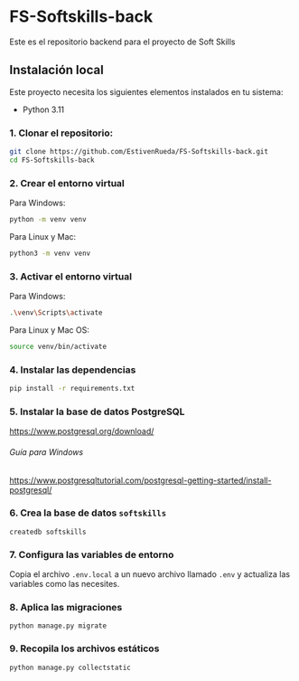 # FS-Softskills-back

Este es el repositorio backend para el proyecto de Soft Skills

## Instalación local

Este proyecto necesita los siguientes elementos instalados en tu sistema:

- Python 3.11

### 1. Clonar el repositorio:

```sh
git clone https://github.com/EstivenRueda/FS-Softskills-back.git
cd FS-Softskills-back
```

### 2. Crear el entorno virtual

Para Windows:
```sh
python -m venv venv
```

Para Linux y Mac:
```sh
python3 -m venv venv
```

### 3. Activar el entorno virtual

Para Windows:
```sh
.\venv\Scripts\activate
```

Para Linux y Mac OS:
```sh
source venv/bin/activate
```

### 4. Instalar las dependencias
```sh
pip install -r requirements.txt
```

### 5. Instalar la base de datos PostgreSQL 
https://www.postgresql.org/download/

###### Guía para Windows
https://www.postgresqltutorial.com/postgresql-getting-started/install-postgresql/

### 6. Crea la base de datos `softskills`
```
createdb softskills
```

### 7. Configura las variables de entorno

Copia el archivo `.env.local` a un nuevo archivo llamado `.env` y actualiza las variables como las necesites.

### 8. Aplica las migraciones
```
python manage.py migrate
```

### 9. Recopila los archivos estáticos
```
python manage.py collectstatic
```
